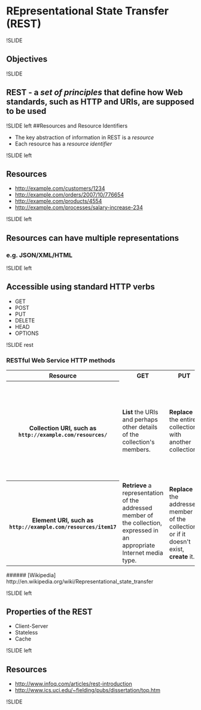 # REpresentational State Transfer (REST)

!SLIDE
## Objectives

!SLIDE
## REST - a *set of principles* that define how Web standards, such as HTTP and URIs, are supposed to be used

!SLIDE left
##Resources and Resource Identifiers
* The key abstraction of information in REST is a *resource*
* Each resource has a *resource identifier*

!SLIDE left
## Resources
* http://example.com/customers/1234
* http://example.com/orders/2007/10/776654
* http://example.com/products/4554
* http://example.com/processes/salary-increase-234 

!SLIDE left
## Resources can have multiple representations
### e.g. JSON/XML/HTML

!SLIDE left
## Accessible using standard HTTP verbs
* GET
* POST
* PUT
* DELETE
* HEAD
* OPTIONS

!SLIDE rest
### RESTful Web Service HTTP methods

<table>
<tbody>
<tr>
<th>Resource</th>
<th>GET</th>
<th>PUT</th>
<th>POST</th>
<th>DELETE</th>
</tr>

<tr>
 <th>Collection URI, such as <code>http://example.com/resources/</code></th>
 <td><b>List</b> the URIs and perhaps other details of the collection's members.</td>
 <td><b>Replace</b> the entire collection with another collection.</td>
 <td><b>Create</b> a new entry in the collection. The new entry's URL is assigned automatically and is usually returned by the operation.</td>
 <td><b>Delete</b> the entire collection.</td>
</tr>

<tr>
 <th>Element URI, such as <code>http://example.com/resources/item17</code></th>
 <td><b>Retrieve</b> a representation of the addressed member of the collection, expressed in an appropriate Internet media type.</td>
 <td><b>Replace</b> the addressed member of the collection, or if it doesn't exist, <b>create</b> it.</td>
 <td>Treat the addressed member as a collection in its own right and <b>create</b> a new entry in it.</td>
 <td><b>Delete</b> the addressed member of the collection.</td>
</tr>
</tbody>
</table>
###### [Wikipedia] http://en.wikipedia.org/wiki/Representational_state_transfer

!SLIDE left
## Properties of the REST
* Client-Server
* Stateless
* Cache

!SLIDE left
## Resources
* http://www.infoq.com/articles/rest-introduction
* http://www.ics.uci.edu/~fielding/pubs/dissertation/top.htm

!SLIDE
